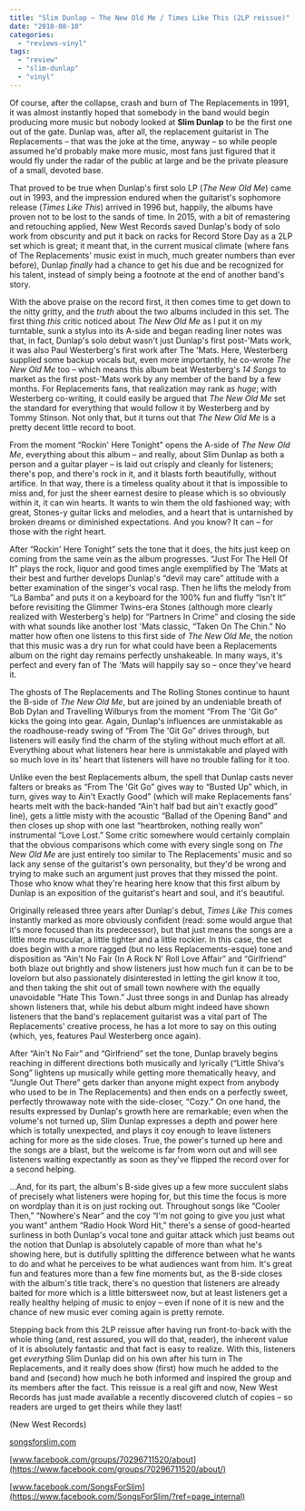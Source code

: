 ```yaml
---
title: "Slim Dunlap – The New Old Me / Times Like This (2LP reissue)"
date: "2018-08-10"
categories: 
  - "reviews-vinyl"
tags: 
  - "review"
  - "slim-dunlap"
  - "vinyl"
---
```


Of course, after the collapse, crash and burn of The Replacements in 1991, it was almost instantly hoped that somebody in the band would begin producing more music but nobody looked at **Slim Dunlap** to be the first one out of the gate. Dunlap was, after all, the replacement guitarist in The Replacements – that was the joke at the time, anyway – so while people assumed he'd probably make more music, most fans just figured that it would fly under the radar of the public at large and be the private pleasure of a small, devoted base.

That proved to be true when Dunlap's first solo LP (_The New Old Me_) came out in 1993, and the impression endured when the guitarist's sophomore release (_Times Like This_) arrived in 1996 but, happily, the albums have proven not to be lost to the sands of time. In 2015, with a bit of remastering and retouching applied, New West Records saved Dunlap's body of solo work from obscurity and put it back on racks for Record Store Day as a 2LP set which is great; it meant that, in the current musical climate (where fans of The Replacements' music exist in much, much greater numbers than ever before), Dunlap _finally_ had a chance to get his due and be recognized for his talent, instead of simply being a footnote at the end of another band's story.

With the above praise on the record first, it then comes time to get down to the nitty gritty, and the _truth_ about the two albums included in this set. The first thing _this_ critic noticed about _The New Old Me_ as I put it on my turntable, sunk a stylus into its A-side and began reading liner notes was that, in fact, Dunlap's solo debut wasn't just Dunlap's first post-'Mats work, it was also Paul Westerberg's first work after The 'Mats. Here, Westerberg supplied some backup vocals but, even more importantly, he co-wrote _The New Old Me_ too – which means this album beat Westerberg's _14 Songs_ to market as the first post-'Mats work by any member of the band by a few months. For Replacements fans, that realization may rank as _huge_; with Westerberg co-writing, it could easily be argued that _The New Old Me_ set the standard for everything that would follow it by Westerberg and by Tommy Stinson. Not only that, but it turns out that _The New Old Me_ is a pretty decent little record to boot.

From the moment “Rockin' Here Tonight” opens the A-side of _The New Old Me_, everything about this album – and really, about Slim Dunlap as both a person and a guitar player – is laid out crisply and cleanly for listeners; there's pop, and there's rock in it, and it blasts forth beautifully, without artifice. In that way, there is a timeless quality about it that is impossible to miss and, for just the sheer earnest desire to please which is so obviously within it, it can win hearts. It wants to win them the old fashioned way; with great, Stones-y guitar licks and melodies, and a heart that is untarnished by broken dreams or diminished expectations. And you know? It can – for those with the right heart.

After “Rockin' Here Tonight” sets the tone that it does, the hits just keep on coming from the same vein as the album progresses. “Just For The Hell Of It” plays the rock, liquor and good times angle exemplified by The 'Mats at their best and further develops Dunlap's “devil may care” attitude with a better examination of the singer's vocal rasp. Then he lifts the melody from “La Bamba” and puts it on a keyboard for the 100% fun and fluffy “Isn't It” before revisiting the Glimmer Twins-era Stones (although more clearly realized with Westerberg's help) for “Partners In Crime” and closing the side with what sounds like another lost 'Mats classic, “Taken On The Chin.” No matter how often one listens to this first side of _The New Old Me_, the notion that this music was a dry run for what could have been a Replacements album on the right day remains perfectly unshakeable. In many ways, it's perfect and every fan of The 'Mats will happily say so – once they've heard it.

The ghosts of The Replacements and The Rolling Stones continue to haunt the B-side of _The New Old Me_, but are joined by an undeniable breath of Bob Dylan and Travelling Wilburys from the moment “From The 'Git Go” kicks the going into gear. Again, Dunlap's influences are unmistakable as the roadhouse-ready swing of “From The 'Git Go” drives through, but listeners will easily find the charm of the styling without much effort at all. Everything about what listeners hear here is unmistakable and played with so much love in its' heart that listeners will have no trouble falling for it too.

Unlike even the best Replacements album, the spell that Dunlap casts never falters or breaks as “From The 'Git Go” gives way to “Busted Up” which, in turn, gives way to Ain't Exactly Good” (which will make Replacements fans' hearts melt with the back-handed “Ain't half bad but ain't exactly good” line), gets a little misty with the acoustic “Ballad of the Opening Band” and then closes up shop with one last “heartbroken, nothing really won” instrumental “Love Lost.” Some critic somewhere would certainly complain that the obvious comparisons which come with every single song on _The New Old Me_ are just entirely too similar to The Replacements' music and so lack any sense of the guitarist's own personality, but they'd be wrong and trying to make such an argument just proves that they missed the point. Those who know what they're hearing here know that this first album by Dunlap is an exposition of the guitarist's heart and soul, and it's beautiful.

Originally released three years after Dunlap's debut, _Times Like This_ comes instantly marked as more obviously confident (read: some would argue that it's more focused than its predecessor), but that just means the songs are a little more muscular, a little tighter and a little rockier. In this case, the set does begin with a more ragged (but no less Replacements-esque) tone and disposition as “Ain't No Fair (In A Rock N' Roll Love Affair” and “Girlfriend” both blaze out brightly and show listeners just how much fun it can be to be lovelorn but also passionately disinterested in letting the girl know it too, and then taking the shit out of small town nowhere with the equally unavoidable “Hate This Town.” Just three songs in and Dunlap has already shown listeners that, while his debut album might indeed have shown listeners that the band's replacement guitarist was a vital part of The Replacements' creative process, he has a lot more to say on this outing (which, yes, features Paul Westerberg once again).

After “Ain't No Fair” and “Girlfriend” set the tone, Dunlap bravely begins reaching in different directions both musically and lyrically (“Little Shiva's Song” lightens up musically while getting more thematically heavy, and “Jungle Out There” gets darker than anyone might expect from anybody who used to be in The Replacements) and then ends on a perfectly sweet, perfectly throwaway note with the side-closer, “Cozy.” On one hand, the results expressed by Dunlap's growth here are remarkable; even when the volume's not turned up, Slim Dunlap expresses a depth and power here which is totally unexpected, and plays it coy enough to leave listeners aching for more as the side closes. True, the power's turned up here and the songs are a blast, but the welcome is far from worn out and will see listeners waiting expectantly as soon as they've flipped the record over for a second helping.

...And, for its part, the album's B-side gives up a few more succulent slabs of precisely what listeners were hoping for, but this time the focus is more on wordplay than it is on just rocking out. Throughout songs like “Cooler Then,” “Nowhere's Near” and the coy “I'm not going to give you just what you want” anthem “Radio Hook Word Hit,” there's a sense of good-hearted surliness in both Dunlap's vocal tone and guitar attack which just beams out the notion that Dunlap is absolutely capable of more than what he's showing here, but is dutifully splitting the difference between what he wants to do and what he perceives to be what audiences want from him. It's great fun and features more than a few fine moments but, as the B-side closes with the album's title track, there's no question that listeners are already baited for more which is a little bittersweet now, but at least listeners get a really healthy helping of music to enjoy – even if none of it is new and the chance of new music ever coming again is pretty remote.

Stepping back from this 2LP reissue after having run front-to-back with the whole thing (and, rest assured, you will do that, reader), the inherent value of it is absolutely fantastic and that fact is easy to realize. With this, listeners get _everything_ Slim Dunlap did on his own after his turn in The Replacements, and it really does show (first) how much he added to the band and (second) how much he both informed and inspired the group and its members after the fact. This reissue is a real gift and now, New West Records has just made available a recently discovered clutch of copies – so readers are urged to get theirs while they last!

(New West Records)

[songsforslim.com](http://songsforslim.com/)

[www.facebook.com/groups/70296711520/about](https://www.facebook.com/groups/70296711520/about/)

[www.facebook.com/SongsForSlim](https://www.facebook.com/SongsForSlim/?ref=page_internal)
